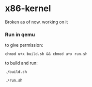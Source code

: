 # x86-kernel


Broken as of now.
working on it

### Run in qemu

to give permission:

```chmod u+x build.sh && chmod u+x run.sh```

to build and run:

```./build.sh```

```./run.sh```
